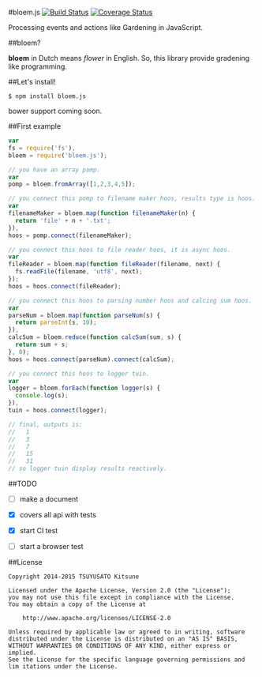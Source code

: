 #bloem.js [![Build Status](https://travis-ci.org/MakeNowJust/bloem.js.svg?branch=master)](https://travis-ci.org/MakeNowJust/bloem.js) [![Coverage Status](https://coveralls.io/repos/MakeNowJust/bloem.js/badge.png?branch=master)](https://coveralls.io/r/MakeNowJust/bloem.js?branch=master)

Processing events and actions like Gardening in JavaScript.

##bloem?

__bloem__ in Dutch means _flower_ in English.  So, this library provide gradening like programming.


##Let's install!

```console
$ npm install bloem.js
```

bower support coming soon.

##First example

```javascript
var
fs = require('fs'),
bloem = require('bloem.js');

// you have an array pomp.
var
pomp = bloem.fromArray([1,2,3,4,5]);

// you connect this pomp to filename maker hoos, results type is hoos.
var
filenameMaker = bloem.map(function filenameMaker(n) {
  return 'file' + n + '.txt';
}),
hoos = pomp.connect(filenameMaker);

// you connect this hoos to file reader hoos, it is async hoos.
var
fileReader = bloem.map(function fileReader(filename, next) {
  fs.readFile(filename, 'utf8', next);
});
hoos = hoos.connect(fileReader);

// you connect this hoos to parsing number hoos and calcing sum hoos.
var
parseNum = bloem.map(function parseNum(s) {
  return parseInt(s, 10);
}),
calcSum = bloem.reduce(function calcSum(sum, s) {
  return sum + s;
}, 0);
hoos = hoos.connect(parseNum).connect(calcSum);

// you connect this hoos to logger tuin.
var
logger = bloem.forEach(function logger(s) {
  console.log(s);
}),
tuin = hoos.connect(logger);

// final, outputs is:
//   1
//   3
//   7
//   15
//   31
// so logger tuin display results reactively.
```

##TODO

  - [ ] make a document
  - [x] covers all api with tests
  - [x] start CI test
  - [ ] start a browser test


##License

```
Copyright 2014-2015 TSUYUSATO Kitsune 

Licensed under the Apache License, Version 2.0 (the "License");
you may not use this file except in compliance with the License.
You may obtain a copy of the License at

    http://www.apache.org/licenses/LICENSE-2.0

Unless required by applicable law or agreed to in writing, software
distributed under the License is distributed on an "AS IS" BASIS,
WITHOUT WARRANTIES OR CONDITIONS OF ANY KIND, either express or implied.
See the License for the specific language governing permissions and
lim itations under the License. 
```
